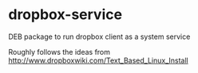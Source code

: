 dropbox-service
===============

DEB package to run dropbox client as a system service

Roughly follows the ideas from http://www.dropboxwiki.com/Text_Based_Linux_Install

